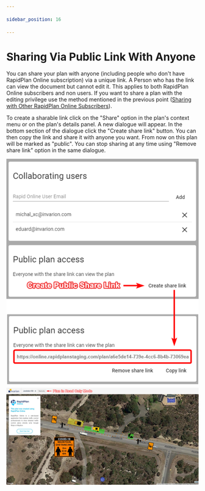 ```yaml
---

sidebar_position: 16

---
```

# Sharing Via Public Link With Anyone

You can share your plan with anyone (including people who don't have RapidPlan Online subscription) via a unique link. A Person who has the link can view the document but cannot edit it. This applies to both RapidPlan Online subscribers and non users. If you want to share a plan with the editing privilege use the method mentioned in the previous point ([Sharing with Other RapidPlan Online Subscribers](./sharing-with-other-rapidplan-online-subscribers.md)).

To create a sharable link click on the "Share" option in the plan's context menu or on the plan's details panel. A new dialogue will appear. In the bottom section of the dialogue click the "Create share link" button. You can then copy the link and share it with anyone you want. From now on this plan will be marked as "public". You can stop sharing at any time using "Remove share link" option in the same dialogue.

![Create Public Link](./assets/Creating_Public_Link.png)
![Plan in Read Only Mode](./assets/Plan_In_Read_Only_Mode.png)
